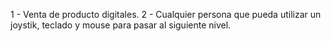 1 - Venta de producto digitales.
2 - Cualquier persona que pueda utilizar un joystik, teclado y mouse para pasar al siguiente nivel.
